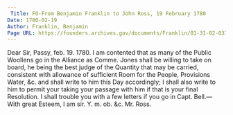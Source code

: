 ```yaml
---
 Title: FO-From Benjamin Franklin to John Ross, 19 February 1780
Date: 1780-02-19
Author: Franklin, Benjamin
Page URL: https://founders.archives.gov/documents/Franklin/01-31-02-0371
---
```


Dear Sir,
Passy, feb. 19. 1780.
I am contented that as many of the Public Woollens go in the Alliance as Comme. Jones shall be willing to take on board, he being the best judge of the Quantity that may be carried, consistent with allowance of sufficient Room for the People, Provisions Water, &c. and shall write to him this Day accordingly; I shall also write to him to permit your taking your passage with him if that is your final Resolution. I shall trouble you with a few letters if you go in Capt. Bell.—
With great Esteem, I am sir. Y. m. ob. &c.
Mr. Ross.

